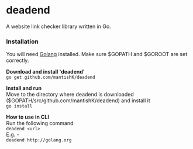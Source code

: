 # deadend
A website link checker library written in Go.

### Installation
You will need [Golang] installed. Make sure $GOPATH and $GOROOT are set correctly. 

**Download and install 'deadend'**   
`go get github.com/mantishK/deadend`

**Install and run**  
Move to the directory where deadend is downloaded ($GOPATH/src/github.com/mantishK/deadend) and install it   
`go install`  

**How to use in CLI**  
Run the following command  
`deadend <url>`  
E.g. -   
`deadend http://golang.org`  


[Golang]:https://golang.org/doc/install